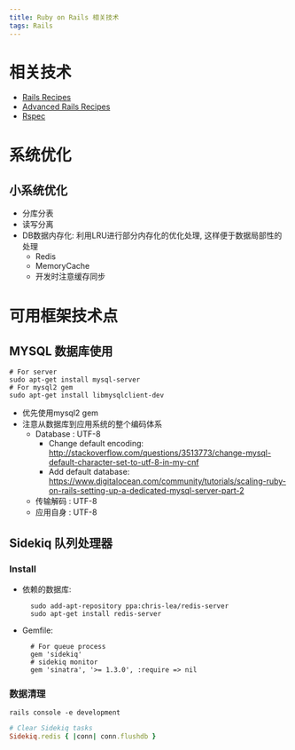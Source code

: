 ```yaml
---
title: Ruby on Rails 相关技术
tags: Rails
---
```


# 相关技术

* [Rails Recipes](<%=(../language/ruby/RailsRecipes)l%>)
* [Advanced Rails Recipes](<%=(../language/ruby/AdvancedRailsRecipes)l%>)
* [Rspec](<%=(../language/ruby/TDD)l%>)

# 系统优化

## 小系统优化

* 分库分表
* 读写分离
* DB数据内存化: 利用LRU进行部分内存化的优化处理, 这样便于数据局部性的处理
    * Redis
    * MemoryCache
    * 开发时注意缓存同步

# 可用框架技术点

## MYSQL 数据库使用

```shell
# For server
sudo apt-get install mysql-server
# For mysql2 gem
sudo apt-get install libmysqlclient-dev
```

* 优先使用mysql2 gem
* 注意从数据库到应用系统的整个编码体系
    * Database : UTF-8
        * Change default encoding: http://stackoverflow.com/questions/3513773/change-mysql-default-character-set-to-utf-8-in-my-cnf
        * Add default database: https://www.digitalocean.com/community/tutorials/scaling-ruby-on-rails-setting-up-a-dedicated-mysql-server-part-2
    * 传输解码 : UTF-8
    * 应用自身 : UTF-8

<script src="https://gist.github.com/qianjigui/00502e6218a32526187f.js"></script>

## Sidekiq 队列处理器

### Install

* 依赖的数据库:

        sudo add-apt-repository ppa:chris-lea/redis-server
        sudo apt-get install redis-server

* Gemfile:

        # For queue process
        gem 'sidekiq'
        # sidekiq monitor
        gem 'sinatra', '>= 1.3.0', :require => nil

### 数据清理

`rails console -e development`

```ruby
# Clear Sidekiq tasks
Sidekiq.redis { |conn| conn.flushdb }
```


